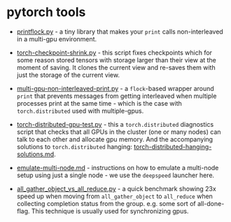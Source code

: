 # pytorch tools

- [printflock.py](./printflock.py) - a tiny library that makes your `print` calls non-interleaved in a multi-gpu environment.

- [torch-checkpoint-shrink.py](./torch-checkpoint-shrink.py) - this script fixes checkpoints which for some reason stored tensors with storage larger than their view at the moment of saving. It clones the current view and re-saves them with just the storage of the current view.

- [multi-gpu-non-interleaved-print.py](./multi-gpu-non-interleaved-print.py) - a `flock`-based wrapper around `print` that prevents messages from getting interleaved when multiple processes print at the same time - which is the case with `torch.distributed` used with multiple-gpus.

- [torch-distributed-gpu-test.py](./torch-distributed-gpu-test.py) - this a `torch.distributed` diagnostics
  script that checks that all GPUs in the cluster (one or many nodes) can talk to each other and allocate gpu memory. And the accompanying solutions to `torch.distributed` hanging: [torch-distributed-hanging-solutions.md](./torch-distributed-hanging-solutions.md).

- [emulate-multi-node.md](./emulate-multi-node.md) - instructions on how to emulate a multi-node setup using just a single node - we use the `deepspeed` launcher here.

- [all_gather_object_vs_all_reduce.py](./all_gather_object_vs_all_reduce.py) - a quick benchmark showing 23x speed up when moving from `all_gather_object` to `all_reduce` when collecting completion status from the group. e.g. some sort of all-done-flag. This technique is usually used for synchronizing gpus.
